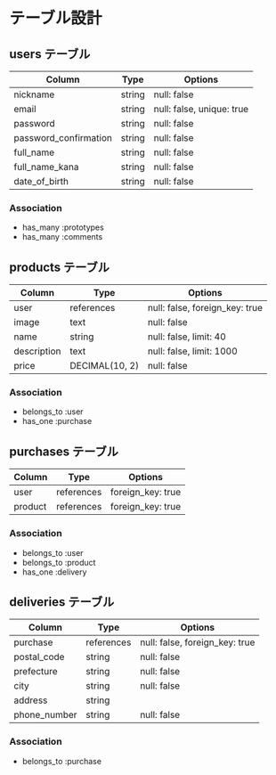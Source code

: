# テーブル設計

## users テーブル

| Column                | Type   | Options                   |
| ----------------------| ------ | ------------------------- |
| nickname              | string | null: false               |
| email                 | string | null: false, unique: true |
| password              | string | null: false               |
| password_confirmation | string | null: false               |
| full_name             | string | null: false               |
| full_name_kana        | string | null: false               |
| date_of_birth         | string | null: false               |


### Association

- has_many :prototypes
- has_many :comments

## products テーブル

| Column | Type   | Options                                     |
| ----------- | -------------- | ------------------------------ |
| user        | references     | null: false, foreign_key: true |
| image       | text           | null: false                    |
| name         | string        | null: false, limit: 40         |
| description  | text          | null: false, limit: 1000       |
| price       | DECIMAL(10, 2) | null: false                    |

### Association

- belongs_to :user
- has_one :purchase

## purchases テーブル

| Column    | Type       | Options           |
| --------- | ---------- | ----------------- |
| user      | references | foreign_key: true |
| product   | references | foreign_key: true |

### Association

- belongs_to :user
- belongs_to :product
- has_one :delivery

## deliveries テーブル

| Column       | Type       | Options                        |
| ------------ | ---------- | ------------------------------ |
| purchase     | references | null: false, foreign_key: true |
| postal_code  | string     | null: false                    |
| prefecture   | string     | null: false                    |
| city         | string     | null: false                    |
| address      | string     |                                |
| phone_number | string     | null: false                    |

### Association

- belongs_to :purchase
